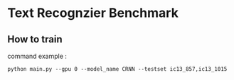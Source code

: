 # Text Recognzier Benchmark

## How to train
command example : 
```
python main.py --gpu 0 --model_name CRNN --testset ic13_857,ic13_1015
```